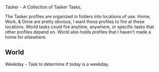 Tasker - A Collection of Tasker Tasks.

The Tasker profiles are organized in folders into locations of use. Home, Work, & Drive are pretty obvious, I want these profiles to fire at these locations. World tasks could fire anytime, anywhere, or specific tasks that other profiles depend on. World also holds profiles that I haven't made a home for elsewhere.

World
-----

Weekday - Task to determine if today is a weekday.